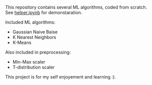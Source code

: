 This repository contains several ML algorithms, coded from scratch.  
See [helper.ipynb](helper.ipynb) for demonstaration.

Included ML algorithms:  
- Gaussian Naive Baise
- K Nearest Neighbors
- K-Means

Also included in preprocessing:
- Min-Max scaler
- T-distribution scaler

This project is for my self enjoyement and learning :). 
